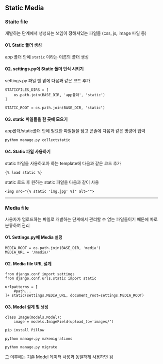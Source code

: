 ## Static Media

### Staitc file
개발하는 단계에서 생성되는 쓰임이 정해져있는 파일들 (css, js, image 파일 등)

#### 01. Static 폴더 생성
app 폴더 안에 ```static``` 이라는 이름의 폴더 생성

#### 02. settings.py에 Static 폴더 인식 시키기
settings.py 파일 맨 밑에 다음과 같은 코드 추가
```
STATICFILES_DIRS = [
    os.path.join(BASE_DIR, 'app폴더', 'static')
]

STATIC_ROOT = os.path.join(BASE_DIR, 'static')
```


#### 03. static 파일들을 한 곳에 모으기
app폴더/static폴더 안에 필요한 파일들을 담고 콘솔에 다음과 같은 명령어 입력
```
python manage.py collectstatic
```


#### 04. Static  파일 사용하기
static 파일을 사용하고자 하는 template에 다음과 같은 코드 추가
```
{% load static %}
```
static 로드 후 원하는 static 파일을 다음과 같이 사용
```
<img src="{% static 'img.jpg' %}" alt="">
```

---------

### Media file
사용자가 업로드하는 파일로 개발하는 단계에서 관리할 수 없는 파일들이기 때문에 따로 분류하여 관리

#### 01. Settings.py에 Media 설정
```
MEDIA_ROOT = os.path.join(BASE_DIR, 'media')
MEDIA_URL = '/media/'
```


#### 02. Media file URL 설계
```
from django.conf import settings
from django.conf.urls.static import static

urlpatterns = [
    #path...
]+ static(settings.MEDIA_URL, document_root=settings.MEDIA_ROOT)

```

#### 03. Model 설계 및 생성
```
class Image(models.Model):
    image = models.ImageField(upload_to='images/')
```
```
pip install Pillow
```
```
python manage.py makemigrations
```
```
python manage.py migrate
```
그 이후에는 기존 Model 데이터 사용과 동일하게 사용하면 됨